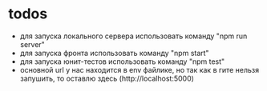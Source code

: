 # todos

- для запуска локального сервера использовать команду "npm run server"
- для запуска фронта использовать команду "npm start" 
- для запуска юнит-тестов использовать команду "npm test" 
- основной url у нас находится в env файлике, но так как в гите нельзя запушить, то оставлю здесь (http://localhost:5000)

